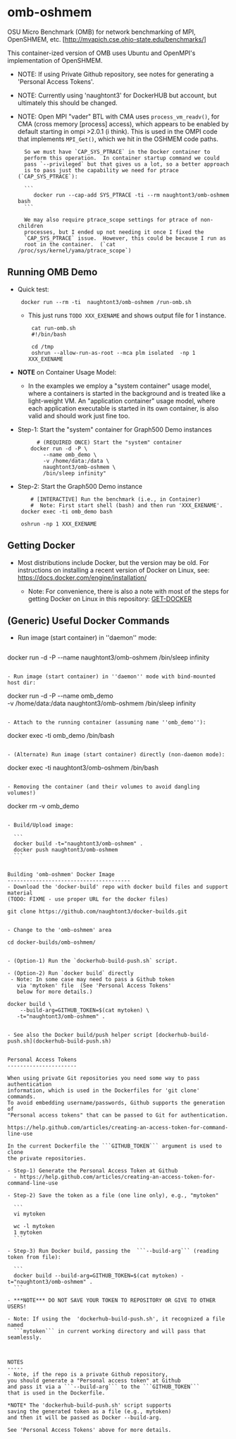 omb-oshmem
=========

OSU Micro Benchmark (OMB) for network benchmarking of MPI, OpenSHMEM, etc.
[http://mvapich.cse.ohio-state.edu/benchmarks/]

This container-ized version of OMB uses Ubuntu and OpenMPI's
implementation of OpenSHMEM.

 - NOTE: If using Private Github repository, see notes for
         generating a 'Personal Access Tokens'.

 - NOTE: Currently using 'naughtont3' for DockerHUB but account,
         but ultimately this should be changed.

 - NOTE: Open MPI "vader" BTL with CMA uses `process_vm_readv()`,
         for CMA (cross memory [process] access), which appears to be
         enabled by default starting in ompi >2.0.1 (i think).
         This is used in the OMPI code that implements `MPI_Get()`, which
         we hit in the OSHMEM code paths.

         So we must have `CAP_SYS_PTRACE` in the Docker container to 
         perform this operation.  In container startup command we could 
         pass `--privileged` but that gives us a lot, so a better approach 
         is to pass just the capability we need for ptrace (`CAP_SYS_PTRACE`):

         ```
            docker run --cap-add SYS_PTRACE -ti --rm naughtont3/omb-oshmem bash
         ```

         We may also require ptrace_scope settings for ptrace of non-children 
         processes, but I ended up not needing it once I fixed the 
         `CAP_SYS_PTRACE` issue.  However, this could be because I run as 
         root in the container.  (`cat /proc/sys/kernel/yama/ptrace_scope`)


Running OMB Demo
---------------------
- Quick test: 

    ```
     docker run --rm -ti  naughtont3/omb-oshmem /run-omb.sh
    ```

  - This just runs `TODO XXX_EXENAME` and shows output file for 1 instance.
     ```
      cat run-omb.sh 
      #!/bin/bash

      cd /tmp
      oshrun --allow-run-as-root --mca plm isolated  -np 1 XXX_EXENAME
     ```

- **NOTE** on Container Usage Model: 

  - In the examples we employ a "system container" usage model, where a
    containers is started in the background and is treated like a
    light-weight VM.  An "application container" usage model, where each
    application executable is started in its own container, is also valid
    and should work just fine too.


- Step-1: Start the "system" container for Graph500 Demo instances

    ```
          # (REQUIRED ONCE) Start the "system" container
        docker run -d -P \
            --name omb_demo \
            -v /home/data:/data \ 
            naughtont3/omb-oshmem \
            /bin/sleep infinity"
    ```

- Step-2: Start the Graph500 Demo instance

    ```
        # [INTERACTIVE] Run the benchmark (i.e., in Container) 
        #  Note: First start shell (bash) and then run 'XXX_EXENAME'.
     docker exec -ti omb_demo bash

     oshrun -np 1 XXX_EXENAME
    ```


Getting Docker
--------------
- Most distributions include Docker, but the version may be old.  For
  instructions on installing a recent version of Docker on Linux, 
  see: https://docs.docker.com/engine/installation/

  - Note: For convenience, there is also a note with most of the steps for
    getting Docker on Linux in this repository: [GET-DOCKER](GET-DOCKER)
   


(Generic) Useful Docker Commands
--------------------------------
- Run image (start container) in ''daemon'' mode:

  ```
 docker run -d -P --name <NAME> naughtont3/omb-oshmem /bin/sleep infinity
  ```

- Run image (start container) in ''daemon'' mode with bind-mounted host dir:

  ```
  docker run -d -P --name omb_demo \
           -v /home/data:/data  naughtont3/omb-oshmem /bin/sleep infinity
  ```

- Attach to the running container (assuming name ''omb_demo''):

  ```
  docker exec -ti omb_demo  /bin/bash
  ```

- (Alternate) Run image (start container) directly (non-daemon mode):

  ```
  docker exec -ti naughtont3/omb-oshmem /bin/bash
  ```

- Removing the container (and their volumes to avoid dangling volumes!)

  ```
  docker rm -v omb_demo
  ```

- Build/Upload image:

    ```
    docker build -t="naughtont3/omb-oshmem" .
    docker push naughtont3/omb-oshmem 
    ```


Building 'omb-oshmem' Docker Image
---------------------------------------
- Download the 'docker-build' repo with docker build files and support material
  (TODO: FIXME - use proper URL for the docker files)

  ```
    git clone https://github.com/naughtont3/docker-builds.git
  ```

- Change to the 'omb-oshmem' area 

  ```
    cd docker-builds/omb-oshmem/
  ```

- (Option-1) Run the `dockerhub-build-push.sh` script.

- (Option-2) Run `docker build` directly
   - Note: In some case may need to pass a Github token 
     via 'mytoken' file  (See 'Personal Access Tokens' 
     below for more details.)

  ```
    docker build \
        --build-arg=GITHUB_TOKEN=$(cat mytoken) \
       -t="naughtont3/omb-oshmem" .
  ```

- See also the Docker build/push helper script [dockerhub-build-push.sh](dockerhub-build-push.sh)


Personal Access Tokens
----------------------

When using private Git repositories you need some way to pass authentication
information, which is used in the Dockerfiles for 'git clone' commands. 
To avoid embedding username/passwords, Github supports the generation of
"Personal access tokens" that can be passed to Git for authentication.

  https://help.github.com/articles/creating-an-access-token-for-command-line-use

In the current Dockerfile the ```GITHUB_TOKEN``` argument is used to clone
the private repositories.

- Step-1) Generate the Personal Access Token at Github
    - https://help.github.com/articles/creating-an-access-token-for-command-line-use

- Step-2) Save the token as a file (one line only), e.g., "mytoken"

    ```
    vi mytoken

    wc -l mytoken 
    1 mytoken
    ```

- Step-3) Run Docker build, passing the  ```--build-arg``` (reading token from file):

    ```
    docker build --build-arg=GITHUB_TOKEN=$(cat mytoken) -t="naughtont3/omb-oshmem" .
    ```

- ***NOTE*** DO NOT SAVE YOUR TOKEN TO REPOSITORY OR GIVE TO OTHER USERS!

- Note: If using the  'dockerhub-build-push.sh', it recognized a file named
    ```mytoken``` in current working directory and will pass that seamlessly.



NOTES
-----
- Note, if the repo is a private Github repository,
  you should generate a "Personal access token" at Github
  and pass it via a ```--build-arg``` to the ```GITHUB_TOKEN```
  that is used in the Dockerfile.

  *NOTE* The 'dockerhub-build-push.sh' script supports
  saving the generated token as a file (e.g., mytoken)
  and then it will be passed as Docker --build-arg.

  See 'Personal Access Tokens' above for more details.

